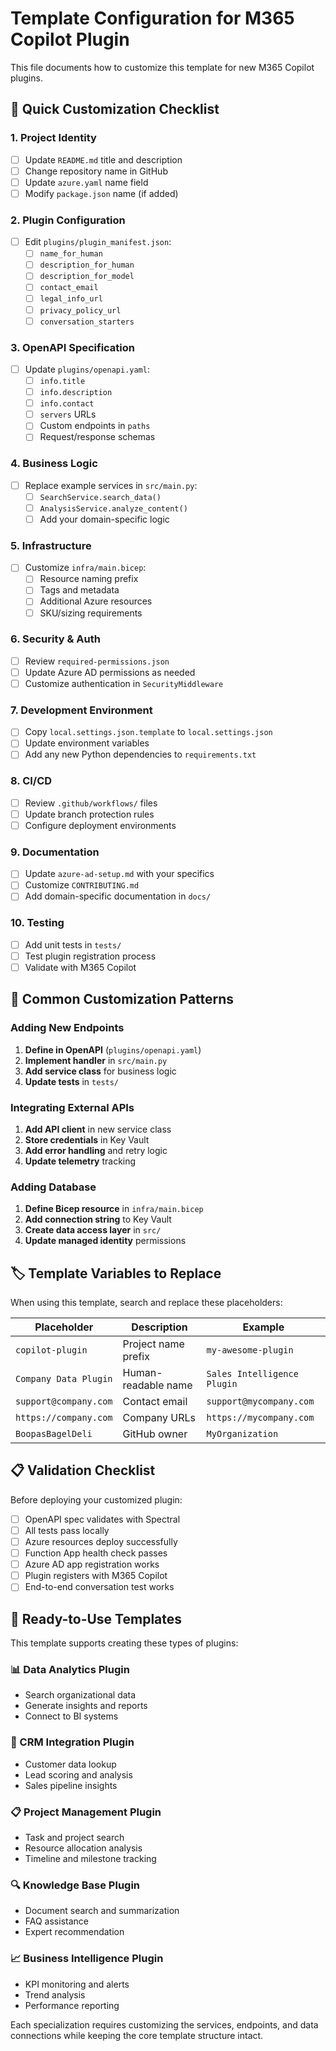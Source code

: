 # Template Configuration for M365 Copilot Plugin

This file documents how to customize this template for new M365 Copilot plugins.

## 🔧 Quick Customization Checklist

### 1. Project Identity
- [ ] Update `README.md` title and description
- [ ] Change repository name in GitHub
- [ ] Update `azure.yaml` name field
- [ ] Modify `package.json` name (if added)

### 2. Plugin Configuration
- [ ] Edit `plugins/plugin_manifest.json`:
  - [ ] `name_for_human`
  - [ ] `description_for_human` 
  - [ ] `description_for_model`
  - [ ] `contact_email`
  - [ ] `legal_info_url`
  - [ ] `privacy_policy_url`
  - [ ] `conversation_starters`

### 3. OpenAPI Specification  
- [ ] Update `plugins/openapi.yaml`:
  - [ ] `info.title`
  - [ ] `info.description`
  - [ ] `info.contact`
  - [ ] `servers` URLs
  - [ ] Custom endpoints in `paths`
  - [ ] Request/response schemas

### 4. Business Logic
- [ ] Replace example services in `src/main.py`:
  - [ ] `SearchService.search_data()`
  - [ ] `AnalysisService.analyze_content()`
  - [ ] Add your domain-specific logic

### 5. Infrastructure
- [ ] Customize `infra/main.bicep`:
  - [ ] Resource naming prefix
  - [ ] Tags and metadata  
  - [ ] Additional Azure resources
  - [ ] SKU/sizing requirements

### 6. Security & Auth
- [ ] Review `required-permissions.json`
- [ ] Update Azure AD permissions as needed
- [ ] Customize authentication in `SecurityMiddleware`

### 7. Development Environment
- [ ] Copy `local.settings.json.template` to `local.settings.json`
- [ ] Update environment variables
- [ ] Add any new Python dependencies to `requirements.txt`

### 8. CI/CD
- [ ] Review `.github/workflows/` files
- [ ] Update branch protection rules
- [ ] Configure deployment environments

### 9. Documentation
- [ ] Update `azure-ad-setup.md` with your specifics
- [ ] Customize `CONTRIBUTING.md`
- [ ] Add domain-specific documentation in `docs/`

### 10. Testing
- [ ] Add unit tests in `tests/`
- [ ] Test plugin registration process
- [ ] Validate with M365 Copilot

## 🎯 Common Customization Patterns

### Adding New Endpoints

1. **Define in OpenAPI** (`plugins/openapi.yaml`)
2. **Implement handler** in `src/main.py`
3. **Add service class** for business logic
4. **Update tests** in `tests/`

### Integrating External APIs

1. **Add API client** in new service class
2. **Store credentials** in Key Vault
3. **Add error handling** and retry logic
4. **Update telemetry** tracking

### Adding Database

1. **Define Bicep resource** in `infra/main.bicep`
2. **Add connection string** to Key Vault
3. **Create data access layer** in `src/`
4. **Update managed identity** permissions

## 🏷️ Template Variables to Replace

When using this template, search and replace these placeholders:

| Placeholder | Description | Example |
|-------------|-------------|---------|
| `copilot-plugin` | Project name prefix | `my-awesome-plugin` |
| `Company Data Plugin` | Human-readable name | `Sales Intelligence Plugin` |
| `support@company.com` | Contact email | `support@mycompany.com` |
| `https://company.com` | Company URLs | `https://mycompany.com` |
| `BoopasBagelDeli` | GitHub owner | `MyOrganization` |

## 📋 Validation Checklist

Before deploying your customized plugin:

- [ ] OpenAPI spec validates with Spectral
- [ ] All tests pass locally
- [ ] Azure resources deploy successfully
- [ ] Function App health check passes
- [ ] Azure AD app registration works
- [ ] Plugin registers with M365 Copilot
- [ ] End-to-end conversation test works

## 🚀 Ready-to-Use Templates

This template supports creating these types of plugins:

### 📊 Data Analytics Plugin
- Search organizational data
- Generate insights and reports
- Connect to BI systems

### 🎯 CRM Integration Plugin  
- Customer data lookup
- Lead scoring and analysis
- Sales pipeline insights

### 📋 Project Management Plugin
- Task and project search
- Resource allocation analysis
- Timeline and milestone tracking

### 🔍 Knowledge Base Plugin
- Document search and summarization
- FAQ assistance
- Expert recommendation

### 📈 Business Intelligence Plugin
- KPI monitoring and alerts
- Trend analysis
- Performance reporting

Each specialization requires customizing the services, endpoints, and data connections while keeping the core template structure intact.
